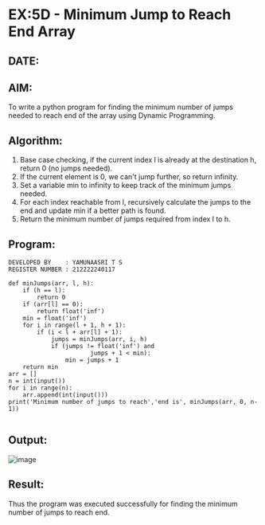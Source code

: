 # EX:5D - Minimum Jump to Reach End Array
## DATE:

## AIM:
To write a python program for finding the minimum number of jumps needed to reach end of the array using Dynamic Programming.


## Algorithm:

1. Base case checking, if the current index l is already at the destination h, return 0 (no jumps needed).
2. If the current element is 0, we can't jump further, so return infinity.
3. Set a variable min to infinity to keep track of the minimum jumps needed.
4. For each index reachable from l, recursively calculate the jumps to the end and update min if a better path is found.
5. Return the minimum number of jumps required from index l to h.

## Program:
```
DEVELOPED BY    : YAMUNAASRI T S
REGISTER NUMBER : 212222240117
```
```
def minJumps(arr, l, h):
    if (h == l):
        return 0
    if (arr[l] == 0):
        return float('inf')
    min = float('inf')
    for i in range(l + 1, h + 1):
        if (i < l + arr[l] + 1):
            jumps = minJumps(arr, i, h)
            if (jumps != float('inf') and
                       jumps + 1 < min):
                min = jumps + 1
    return min  
arr = []
n = int(input()) 
for i in range(n):
    arr.append(int(input()))
print('Minimum number of jumps to reach','end is', minJumps(arr, 0, n-1))
 
```

## Output:

![image](https://github.com/user-attachments/assets/b931e611-b506-4fa2-8c2e-b30726d6e4c2)


## Result:

Thus the program was executed successfully for finding the minimum number of jumps to reach end.
